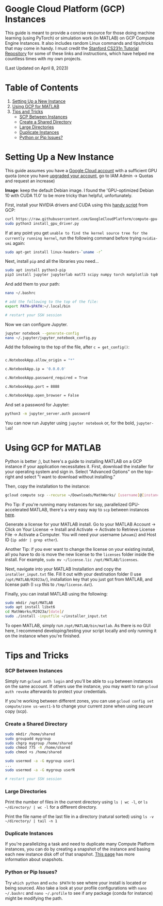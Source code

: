 # Google Cloud Platform (GCP) Instances

This guide is meant to provide a concise resource for those doing machine learning (using PyTorch) or simulation work (in MATLAB) on GCP Compute Engine Instances. It also includes random Linux commands and tips/tricks that may come in handy. I must credit the [Stanford CS231n Tutorial Repository](https://github.com/cs231n/gcloud) for some of these links and instructions, which have helped me countless times with my own projects. 

(Last Updated on April 8, 2023)

# Table of Contents

1. [Setting Up a New Instance](#setting-up-a-new-instance)
2. [Using GCP for MATLAB](#using-gcp-for-matlab)
3. [Tips and Tricks](#tips-and-tricks)
   - [SCP Between Instances](#scp-between-instances)
   - [Create a Shared Directory](#create-a-shared-directory)
   - [Large Directories](#large-directories)
   - [Duplicate Instances](#duplicate-instances)
   - [Python or Pip Issues?](#python-or-pip-issues)

# Setting Up a New Instance

This guide assumes you have a [Google Cloud account](https://cloud.google.com/) with a sufficient GPU quota (once you have [upgraded your account](https://cloud.google.com/free/docs/free-cloud-features#how-to-upgrade), go to IAM Admin -> Quotas and request an increase) 

**Image**: keep the default Debian image. I found the 'GPU-optimized Debian 10 with CUDA 11.0' to be more tricky than helpful, unfortunately.

First, install your NVIDIA drivers and CUDA using this [handy script](https://cloud.google.com/compute/docs/gpus/install-drivers-gpu) from GCP:

```bash
curl https://raw.githubusercontent.com/GoogleCloudPlatform/compute-gpu-installation/main/linux/install_gpu_driver.py --output install_gpu_driver.py
sudo python3 install_gpu_driver.py
```

If at any point you get `unable to find the kernel source tree for the currently running kernel`, run the following command before trying `nvidia-smi` again:

```bash
sudo apt-get install linux-headers-`uname -r`
```

Next, install `pip` and all the libraries you need...

```bash
sudo apt install python3-pip
pip3 install jupyter jupyterlab mat73 scipy numpy torch matplotlib tqdm pillow natsort
```

And add them to your path:

```bash
nano ~/.bashrc

# add the following to the top of the file:
export PATH=$PATH:~/.local/bin

# restart your SSH session
```

Now we can configure Jupyter.

```bash
jupyter notebook --generate-config
nano ~/.jupyter/jupyter_notebook_config.py
```

Add the following to the top of the file, after `c = get_config()`:

```bash

c.NotebookApp.allow_origin = "*"

c.NotebookApp.ip = '0.0.0.0'

c.NotebookApp.password_required = True

c.NotebookApp.port = 8888

c.NotebookApp.open_browser = False
```

And set a password for Jupyter:

```bash
python3 -m jupyter_server.auth password
```

You can now run Jupyter using `jupyter notebook` or, for the bold, `jupyter-lab`!

# Using GCP for MATLAB

Python is better ;), but here's a guide to installing MATLAB on a GCP instance if your application necessitates it. First, download the installer for your operating system and sign in. Select "Advanced Options" on the top-right and select "I want to download without installing."

Then, copy the installation to the instance:

```bash
gcloud compute scp --recurse ~/Downloads/MathWorks/ [username]@[instance]:~/
```

Pro Tip: if you're running many instances for say, parallelized GPU-accelerated MATLAB, there's a very easy way to `scp` between instances [here](#scp-between-instances). 

Generate a license for your MATLAB install. Go to your MATLAB Account -> Click on Your License -> Install and Activate -> Activate to Retrieve License File -> Activate a Computer. You will need your username (`whoami`) and Host ID (`ip addr | grep ether`).

Another Tip: if you ever want to change the license on your existing install, all you have to do is move the new license to the `licenses` folder inside the install. For example, `sudo mv ~/license.lic /opt/MATLAB/licenses`.

Next, navigate into your MATLAB Installation and copy the `installer_input.txt` file. Fill it out with your destination folder (I use `/opt/MATLAB/R2023a/`), installation key that you just got from MATLAB, and license path (I `scp` this to `/tmp/license.dat`). 

Finally, you can install MATLAB using the following:

```bash
sudo mkdir /opt/MATLAB
sudo apt install libxt6 
cd MathWorks/R2023a/[date]/
sudo ./install -inputfile ~/installer_input.txt
```

To open MATLAB, simply run `/opt/MATLAB/bin/matlab`. As there is no GUI here, I recommend developing/testing your script locally and only running it on the instance when you're finished. 

# Tips and Tricks

### SCP Between Instances

Simply run `gcloud auth login` and you'll be able to `scp` between instances on the same account. If others use the instance, you may want to run `gcloud auth revoke` afterwards to protect your credentials.

If you're working between different zones, you can use `gcloud config set compute/zone us-west1-b` to change your current zone when using secure copy (scp).

### Create a Shared Directory

```bash
sudo mkdir /home/shared
sudo groupadd mygroup
sudo chgrp mygroup /home/shared
sudo chmod 775 -R /home/shared
sudo chmod +s /home/shared

sudo usermod -a -G mygroup user1
...
sudo usermod -a -G mygroup userN

# restart your SSH session
```

### Large Directories

Print the number of files in the current directory using `ls | wc -l`, or `ls ~/directory/ | wc -l` for a different directory.

Print the file name of the last file in a directory (natural sorted) using `ls -v ~/directory/ | tail -n 1`

### Duplicate Instances

If you're parallelizing a task and need to duplicate many Compute Platform instances, you can do by creating a snapshot of the instance and basing each new instance disk off of that snapshot. [This page](https://cloud.google.com/compute/docs/disks/create-snapshots) has more information about snapshots.

### Python or Pip Issues?

Try `which python` and `echo $PATH` to see where your install is located or being sourced. Also take a look at your profile configurations with `nano ~/.bashrc` and `nano ~/.profile` to see if any package (conda for instance) might be modifying the path.

<!-- 
## Fancy Terminal Profiles (Mac)

You can customize your terminal in many ways. Below is my (very simple) configuration, which I put in `.zshrc`. [Here](https://www.cyberciti.biz/faq/apple-mac-osx-terminal-color-ls-output-option/#:~:text=You%20can%20enable%20colorized%20output,colorized%20output%20on%20Unix%20box.) is a link that explains the terminal colors.

```bash
PROMPT='%(?.%F{green}√.%F{red}%?%f) %F{blue}%~ >%f '

# Terminal Colors
export CLICOLOR=1
export LSCOLORS=ExFxBxDxCxegedabagacad

# Aliases
alias ls="ls -a"
``` -->
